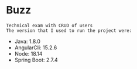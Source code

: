# Buzz
```
Technical exam with CRUD of users
The version that I used to run the project were:
```
- Java: 1.8.0
- AngularCli:  15.2.6
- Node: 18.14
- Spring Boot: 2.7.4

